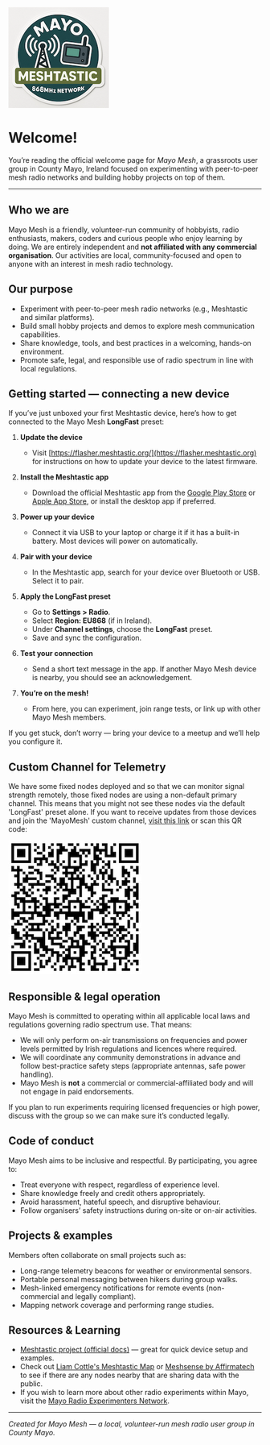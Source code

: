 ![image](mayo-mesh-sticker-200.png)
# Welcome!

You’re reading the official welcome page for *Mayo Mesh*, a grassroots user group in County Mayo, Ireland focused on experimenting with peer-to-peer mesh radio networks and building hobby projects on top of them.

---

## Who we are
Mayo Mesh is a friendly, volunteer-run community of hobbyists, radio enthusiasts, makers, coders and curious people who enjoy learning by doing. We are entirely independent and **not affiliated with any commercial organisation**. Our activities are local, community-focused and open to anyone with an interest in mesh radio technology.

## Our purpose
- Experiment with peer-to-peer mesh radio networks (e.g., Meshtastic and similar platforms).
- Build small hobby projects and demos to explore mesh communication capabilities.
- Share knowledge, tools, and best practices in a welcoming, hands-on environment.
- Promote safe, legal, and responsible use of radio spectrum in line with local regulations.

## Getting started — connecting a new device
If you’ve just unboxed your first Meshtastic device, here’s how to get connected to the Mayo Mesh **LongFast** preset:

1. **Update the device**
    - Visit [https://flasher.meshtastic.org/](https://flasher.meshtastic.org) for instructions on how to update your device to the latest firmware.

2. **Install the Meshtastic app**  
   - Download the official Meshtastic app from the [Google Play Store](https://play.google.com/store/apps/details?id=com.geeksville.mesh&hl=en_IE&pli=1) or [Apple App Store](https://apps.apple.com/in/app/meshtastic/id1586432531), or install the desktop app if preferred.

3. **Power up your device**  
   - Connect it via USB to your laptop or charge it if it has a built-in battery. Most devices will power on automatically.

4. **Pair with your device**  
   - In the Meshtastic app, search for your device over Bluetooth or USB. Select it to pair.

5. **Apply the LongFast preset**  
   - Go to **Settings > Radio**.  
   - Select **Region: EU868** (if in Ireland).  
   - Under **Channel settings**, choose the **LongFast** preset.  
   - Save and sync the configuration.

6. **Test your connection**  
   - Send a short text message in the app. If another Mayo Mesh device is nearby, you should see an acknowledgement.

7. **You’re on the mesh!**  
   - From here, you can experiment, join range tests, or link up with other Mayo Mesh members.

If you get stuck, don’t worry — bring your device to a meetup and we’ll help you configure it.

## Custom Channel for Telemetry

We have some fixed nodes deployed and so that we can monitor signal strength remotely, those fixed nodes are using a non-default primary channel. This means that you might not see these nodes via the default 'LongFast' preset alone. If you want to receive updates from those devices and join the 'MayoMesh' custom channel, [visit this link](https://meshtastic.org/e/?add=true#CjESIPQmda1ZdXSfOrmj5IqHaCj7GRFJ94Fp-pT1No2N61K2GghNYXlvTWVzaCUBAAAAEgwIATgDQANIAVAbaAE) or scan this QR code:

![image](mayo-mesh-channel-add.jpeg)

## Responsible & legal operation
Mayo Mesh is committed to operating within all applicable local laws and regulations governing radio spectrum use. That means:
- We will only perform on-air transmissions on frequencies and power levels permitted by Irish regulations and licences where required.
- We will coordinate any community demonstrations in advance and follow best-practice safety steps (appropriate antennas, safe power handling).
- Mayo Mesh is **not** a commercial or commercial-affiliated body and will not engage in paid endorsements.

If you plan to run experiments requiring licensed frequencies or high power, discuss with the group so we can make sure it’s conducted legally.

## Code of conduct
Mayo Mesh aims to be inclusive and respectful. By participating, you agree to:
- Treat everyone with respect, regardless of experience level.
- Share knowledge freely and credit others appropriately.
- Avoid harassment, hateful speech, and disruptive behaviour.
- Follow organisers’ safety instructions during on-site or on-air activities.

## Projects & examples
Members often collaborate on small projects such as:
- Long-range telemetry beacons for weather or environmental sensors.
- Portable personal messaging between hikers during group walks.
- Mesh-linked emergency notifications for remote events (non-commercial and legally compliant).
- Mapping network coverage and performing range studies.

## Resources & Learning
- [Meshtastic project (official docs)](https://meshtastic.org/docs/getting-started/) — great for quick device setup and examples.
- Check out [Liam Cottle's Meshtastic Map](https://meshtastic.liamcottle.net/?lat=53.832230300637704&lng=350.7948303222657&zoom=10) or [Meshsense by Affirmatech](https://meshsense.affirmatech.com/) to see if there are any nodes nearby that are sharing data with the public.
- If you wish to learn more about other radio experiments within Mayo, visit the [Mayo Radio Experimenters Network](https://www.facebook.com/p/Mayo-Radio-Experimenters-Network-100064833669220/).

---

*Created for Mayo Mesh — a local, volunteer-run mesh radio user group in County Mayo.*
